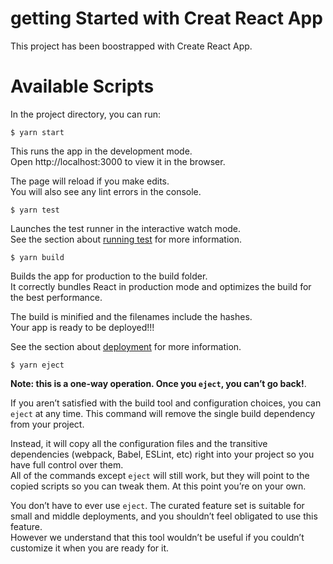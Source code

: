 # getting Started with Creat React App<br />
This project has been boostrapped with Create React App.<br />

# Available Scripts<br />
In the project directory, you can run:<br />

```
$ yarn start
```
This runs the app in the development mode.<br />
Open http://localhost:3000 to view it in the browser.<br />

The page will reload if you make edits.<br />
You will also see any lint errors in the console.<br />


```
$ yarn test
```
Launches the test runner in the interactive watch mode.<br />
See the section about [running test](https://create-react-app.dev/docs/running-tests/) for more information.<br />

```
$ yarn build
```
Builds the app for production to the build folder.<br />
It correctly bundles React in production mode and optimizes the build for the best performance.<br />

The build is minified and the filenames include the hashes.<br />
Your app is ready to be deployed!!!<br />

See the section about [deployment](https://create-react-app.dev/docs/deployment/) for more information.<br />

```
$ yarn eject
```
**Note: this is a one-way operation. Once you ```eject```, you can’t go back!**.<br />

If you aren’t satisfied with the build tool and configuration choices, you can ```eject``` at any time. This command will remove the single build dependency from your project.

Instead, it will copy all the configuration files and the transitive dependencies (webpack, Babel, ESLint, etc) right into your project so you have full control over them. <br />
All of the commands except ```eject``` will still work, but they will point to the copied scripts so you can tweak them. At this point you’re on your own.<br />

You don’t have to ever use ```eject```. The curated feature set is suitable for small and middle deployments, and you shouldn’t feel obligated to use this feature. <br />
However we understand that this tool wouldn’t be useful if you couldn’t customize it when you are ready for it.
